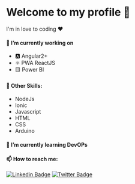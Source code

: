 # Welcome to my profile 🤩

I'm in love to coding ❤

#### 🔭 I’m currently working on 
- 🅰️ Angular2+ 
- ⚛️ PWA ReactJS 
- 🟨 Power BI

#### 📌 Other Skills: 
- NodeJs 
- Ionic      
- Javascript
- HTML
- CSS
- Arduino

#### 🌱 I’m currently learning DevOPs

#### 📫 How to reach me:

[![Linkedin Badge](https://img.shields.io/badge/-LinkedIn-blue?style=flat&logo=Linkedin&logoColor=white&link=https://www.linkedin.com/in/alorenacunha)](https://www.linkedin.com/in/alorenacunha)
[![Twitter Badge](https://img.shields.io/badge/-Twitter-1ca0f1?style=flat&labelColor=1ca0f1&logo=twitter&logoColor=white&link=https://twitter.com/alorenacunha)](https://twitter.com/alorenacunha)

